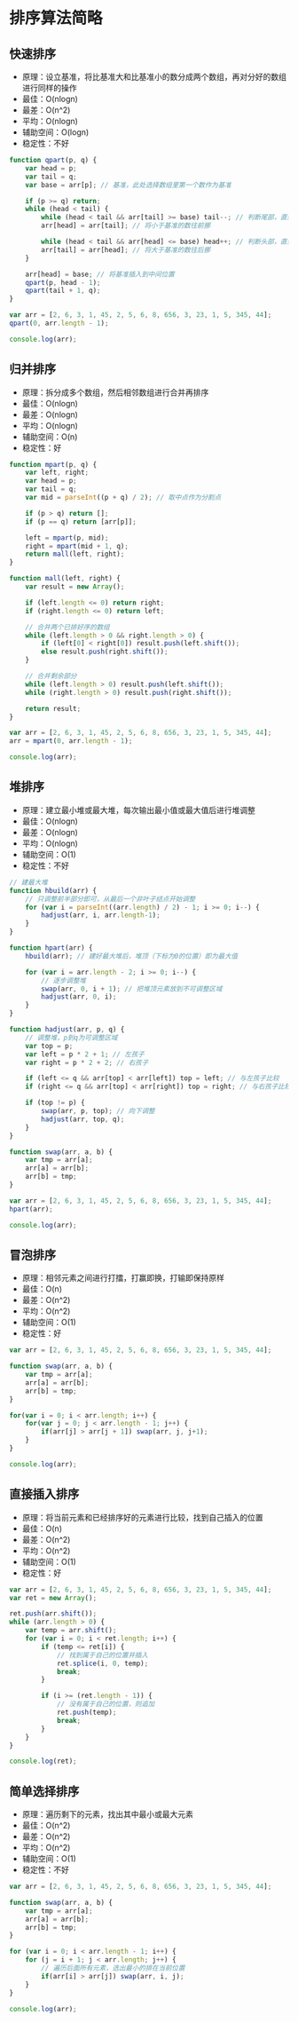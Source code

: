 # 排序算法简略

## 快速排序

* 原理：设立基准，将比基准大和比基准小的数分成两个数组，再对分好的数组进行同样的操作
* 最佳：O(nlogn)
* 最差：O(n^2)
* 平均：O(nlogn)
* 辅助空间：O(logn)
* 稳定性：不好

```javascript
function qpart(p, q) {
    var head = p;
    var tail = q;
    var base = arr[p]; // 基准，此处选择数组里第一个数作为基准

    if (p >= q) return;
    while (head < tail) {
        while (head < tail && arr[tail] >= base) tail--; // 判断尾部，直到尾部小于基准
        arr[head] = arr[tail]; // 将小于基准的数往前挪

        while (head < tail && arr[head] <= base) head++; // 判断头部，直到头部大于基准
        arr[tail] = arr[head]; // 将大于基准的数往后挪
    }

    arr[head] = base; // 将基准插入到中间位置
    qpart(p, head - 1);
    qpart(tail + 1, q);
}

var arr = [2, 6, 3, 1, 45, 2, 5, 6, 8, 656, 3, 23, 1, 5, 345, 44];
qpart(0, arr.length - 1);

console.log(arr);
```

## 归并排序

* 原理：拆分成多个数组，然后相邻数组进行合并再排序
* 最佳：O(nlogn)
* 最差：O(nlogn)
* 平均：O(nlogn)
* 辅助空间：O(n)
* 稳定性：好

```javascript
function mpart(p, q) {
    var left, right;
    var head = p;
    var tail = q;
    var mid = parseInt((p + q) / 2); // 取中点作为分割点

    if (p > q) return [];
    if (p == q) return [arr[p]];

    left = mpart(p, mid);
    right = mpart(mid + 1, q);
    return mall(left, right);
}

function mall(left, right) {
    var result = new Array();

    if (left.length <= 0) return right;
    if (right.length <= 0) return left;

    // 合并两个已排好序的数组
    while (left.length > 0 && right.length > 0) {
        if (left[0] < right[0]) result.push(left.shift());
        else result.push(right.shift());
    }

    // 合并剩余部分
    while (left.length > 0) result.push(left.shift());
    while (right.length > 0) result.push(right.shift());

    return result;
}

var arr = [2, 6, 3, 1, 45, 2, 5, 6, 8, 656, 3, 23, 1, 5, 345, 44];
arr = mpart(0, arr.length - 1);

console.log(arr);
```

## 堆排序

* 原理：建立最小堆或最大堆，每次输出最小值或最大值后进行堆调整
* 最佳：O(nlogn)
* 最差：O(nlogn)
* 平均：O(nlogn)
* 辅助空间：O(1)
* 稳定性：不好

```javascript
// 建最大堆
function hbuild(arr) {
    // 只调整前半部分即可，从最后一个非叶子结点开始调整
    for (var i = parseInt((arr.length) / 2) - 1; i >= 0; i--) {
        hadjust(arr, i, arr.length-1);
    }
}

function hpart(arr) {
    hbuild(arr); // 建好最大堆后，堆顶（下标为0的位置）即为最大值

    for (var i = arr.length - 2; i >= 0; i--) {
        // 逐步调整堆
        swap(arr, 0, i + 1); // 把堆顶元素放到不可调整区域
        hadjust(arr, 0, i);
    }
}

function hadjust(arr, p, q) {
    // 调整堆，p到q为可调整区域
    var top = p;
    var left = p * 2 + 1; // 左孩子
    var right = p * 2 + 2; // 右孩子

    if (left <= q && arr[top] < arr[left]) top = left; // 与左孩子比较
    if (right <= q && arr[top] < arr[right]) top = right; // 与右孩子比较

    if (top != p) {
        swap(arr, p, top); // 向下调整
        hadjust(arr, top, q);
    }
}

function swap(arr, a, b) {
    var tmp = arr[a];
    arr[a] = arr[b];
    arr[b] = tmp;
}

var arr = [2, 6, 3, 1, 45, 2, 5, 6, 8, 656, 3, 23, 1, 5, 345, 44];
hpart(arr);

console.log(arr);
```

## 冒泡排序

* 原理：相邻元素之间进行打擂，打赢即换，打输即保持原样
* 最佳：O(n)
* 最差：O(n^2)
* 平均：O(n^2)
* 辅助空间：O(1)
* 稳定性：好

```javascript
var arr = [2, 6, 3, 1, 45, 2, 5, 6, 8, 656, 3, 23, 1, 5, 345, 44];

function swap(arr, a, b) {
    var tmp = arr[a];
    arr[a] = arr[b];
    arr[b] = tmp;
}

for(var i = 0; i < arr.length; i++) {
    for(var j = 0; j < arr.length - 1; j++) {
        if(arr[j] > arr[j + 1]) swap(arr, j, j+1);
    }
}

console.log(arr);
```

## 直接插入排序

* 原理：将当前元素和已经排序好的元素进行比较，找到自己插入的位置
* 最佳：O(n)
* 最差：O(n^2)
* 平均：O(n^2)
* 辅助空间：O(1)
* 稳定性：好

```javascript
var arr = [2, 6, 3, 1, 45, 2, 5, 6, 8, 656, 3, 23, 1, 5, 345, 44];
var ret = new Array();

ret.push(arr.shift());
while (arr.length > 0) {
    var temp = arr.shift();
    for (var i = 0; i < ret.length; i++) {
        if (temp <= ret[i]) {
            // 找到属于自己的位置并插入
            ret.splice(i, 0, temp);
            break;
        }

        if (i >= (ret.length - 1)) {
            // 没有属于自己的位置，则追加
            ret.push(temp);
            break;
        }
    }
}

console.log(ret);
```

## 简单选择排序

* 原理：遍历剩下的元素，找出其中最小或最大元素
* 最佳：O(n^2)
* 最差：O(n^2)
* 平均：O(n^2)
* 辅助空间：O(1)
* 稳定性：不好

```javascript
var arr = [2, 6, 3, 1, 45, 2, 5, 6, 8, 656, 3, 23, 1, 5, 345, 44];

function swap(arr, a, b) {
    var tmp = arr[a];
    arr[a] = arr[b];
    arr[b] = tmp;
}

for (var i = 0; i < arr.length - 1; i++) {
    for (j = i + 1; j < arr.length; j++) {
        // 遍历后面所有元素，选出最小的排在当前位置
        if(arr[i] > arr[j]) swap(arr, i, j);
    }
}

console.log(arr);
```
